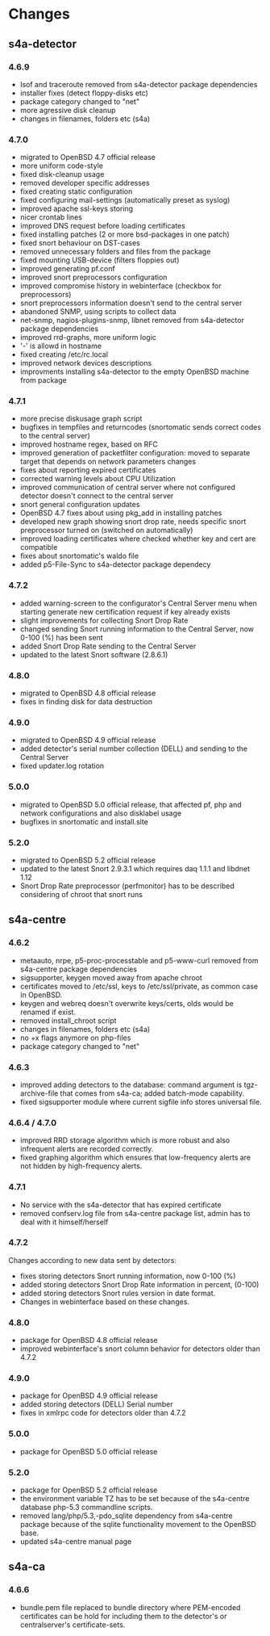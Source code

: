 # Changes #

## s4a-detector ##
### 4.6.9 ###

  * lsof and traceroute removed from s4a-detector package dependencies
  * installer fixes (detect floppy-disks etc)
  * package category changed to "net"
  * more agressive disk cleanup
  * changes in filenames, folders etc (s4a)

### 4.7.0 ###

  * migrated to OpenBSD 4.7 official release
  * more uniform code-style
  * fixed disk-cleanup usage
  * removed developer specific addresses
  * fixed creating static configuration
  * fixed configuring mail-settings (automatically preset as syslog)
  * improved apache ssl-keys storing
  * nicer crontab lines
  * improved DNS request before loading certificates
  * fixed installing patches (2 or more bsd-packages in one patch)
  * fixed snort behaviour on DST-cases
  * removed unnecessary folders and files from the package
  * fixed mounting USB-device (filters floppies out)
  * improved generating pf.conf
  * improved snort preprocessors configuration
  * improved compromise history in webinterface (checkbox for preprocessors)
  * snort preprocessors information doesn't send to the central server
  * abandoned SNMP, using scripts to collect data
  * net-snmp, nagios-plugins-snmp, libnet removed from s4a-detector package dependencies
  * improved rrd-graphs, more uniform logic
  * '-' is allowd in hostname
  * fixed creating /etc/rc.local
  * improved network devices descriptions
  * improvments installing s4a-detector to the empty OpenBSD machine from package

### 4.7.1 ###

  * more precise diskusage graph script
  * bugfixes in tempfiles and returncodes (snortomatic sends correct codes to the central server)
  * improved hostname regex, based on RFC
  * improved generation of packetfilter configuration: moved to separate target that depends on network parameters changes
  * fixes about reporting expired certificates
  * corrected warning levels about CPU Utilization
  * improved communication of central server where not configured detector doesn't connect to the central server
  * snort general configuration updates
  * OpenBSD 4.7 fixes about using pkg\_add in installing patches
  * developed new graph showing snort drop rate, needs specific snort preprocessor turned on (switched on automatically)
  * improved loading certificates where checked whether key and cert are compatible
  * fixes about snortomatic's waldo file
  * added p5-File-Sync to s4a-detector package dependecy

### 4.7.2 ###

  * added warning-screen to the configurator's Central Server menu when starting generate new certification request if key already exists
  * slight improvements for collecting Snort Drop Rate
  * changed sending Snort running information to the Central Server, now 0-100 (%) has been sent
  * added Snort Drop Rate sending to the Central Server
  * updated to the latest Snort software (2.8.6.1)

### 4.8.0 ###

  * migrated to OpenBSD 4.8 official release
  * fixes in finding disk for data destruction

### 4.9.0 ###

  * migrated to OpenBSD 4.9 official release
  * added detector's serial number collection (DELL) and sending to the Central Server
  * fixed updater.log rotation

### 5.0.0 ###

  * migrated to OpenBSD 5.0 official release, that affected pf, php and network configurations and also disklabel usage
  * bugfixes in snortomatic and install.site

### 5.2.0 ###

  * migrated to OpenBSD 5.2 official release
  * updated to the latest Snort 2.9.3.1 which requires daq 1.1.1 and libdnet 1.12
  * Snort Drop Rate preprocessor (perfmonitor) has to be described considering of chroot that snort runs

## s4a-centre ##
### 4.6.2 ###

  * metaauto, nrpe, p5-proc-processtable and p5-www-curl removed from s4a-centre package dependencies
  * sigsupporter, keygen moved away from apache chroot
  * certificates moved to /etc/ssl, keys to /etc/ssl/private, as common case in OpenBSD.
  * keygen and webreq doesn't overwrite keys/certs, olds would be renamed if exist.
  * removed install\_chroot script
  * changes in filenames, folders etc (s4a)
  * no +x flags anymore on php-files
  * package category changed to "net"

### 4.6.3 ###

  * improved adding detectors to the database: command argument is tgz-archive-file that comes from s4a-ca; added batch-mode capability.
  * fixed sigsupporter module where current sigfile info stores universal file.

### 4.6.4 / 4.7.0 ###

  * improved RRD storage algorithm which is more robust and also infrequent alerts are recorded correctly.
  * fixed graphing algorithm which ensures that low-frequency alerts are not hidden by high-frequency alerts.

### 4.7.1 ###

  * No service with the s4a-detector that has expired certificate
  * removed confserv.log file from s4a-centre package list, admin has to deal with it himself/herself

### 4.7.2 ###

Changes according to new data sent by detectors:
  * fixes storing detectors Snort running information, now 0-100 (%)
  * added storing detectors Snort Drop Rate information in percent, (0-100)
  * added storing detectors Snort rules version in date format.
  * Changes in webinterface based on these changes.

### 4.8.0 ###
  * package for OpenBSD 4.8 official release
  * improved webinterface's snort column behavior for detectors older than 4.7.2

### 4.9.0 ###
  * package for OpenBSD 4.9 official release
  * added storing detectors (DELL) Serial number
  * fixes in xmlrpc code for detectors older than 4.7.2

### 5.0.0 ###
  * package for OpenBSD 5.0 official release

### 5.2.0 ###
  * package for OpenBSD 5.2 official release
  * the environment variable TZ has to be set because of the s4a-centre database php-5.3 commandline scripts.
  * removed lang/php/5.3,-pdo\_sqlite dependency from s4a-centre package because of the sqlite functionality movement to the OpenBSD base.
  * updated s4a-centre manual page

## s4a-ca ##
### 4.6.6 ###

  * bundle.pem file replaced to bundle directory where PEM-encoded certificates can be hold for including them to the detector's or centralserver's certificate-sets.